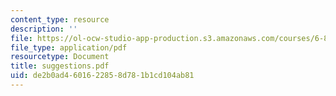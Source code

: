 ```yaml
---
content_type: resource
description: ''
file: https://ol-ocw-studio-app-production.s3.amazonaws.com/courses/6-827-multithreaded-parallelism-languages-and-compilers-fall-2002/de2b0ad4601622858d781b1cd104ab81_suggestions.pdf
file_type: application/pdf
resourcetype: Document
title: suggestions.pdf
uid: de2b0ad4-6016-2285-8d78-1b1cd104ab81
---
```

